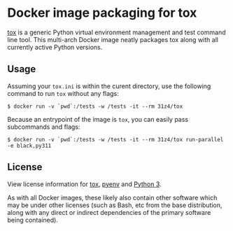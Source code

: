 # Docker image packaging for tox

[tox](https://tox.wiki) is a generic Python virtual environment management and test command line tool.
This multi-arch Docker image neatly packages tox along with all currently active Python versions.

## Usage

Assuming your `tox.ini` is within the curent directory, use the following command to run `tox` without any flags:

	$ docker run -v `pwd`:/tests -w /tests -it --rm 31z4/tox

Because an entrypoint of the image is `tox`, you can easily pass subcommands and flags:

	$ docker run -v `pwd`:/tests -w /tests -it --rm 31z4/tox run-parallel -e black,py311

## License

View license information for [tox](https://github.com/tox-dev/tox/blob/main/LICENSE), [pyenv](https://github.com/pyenv/pyenv/blob/master/LICENSE) and [Python 3](https://docs.python.org/3/license.html).

As with all Docker images, these likely also contain other software which may be under other licenses (such as Bash, etc from the base distribution, along with any direct or indirect dependencies of the primary software being contained).